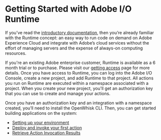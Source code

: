 # Getting Started with Adobe I/O Runtime

If you&rsquo;ve read the [introductory documentation](../overview/what-is-runtime.md), then you&rsquo;re already familiar with the Runtime concept: an easy way to run code on demand on Adobe Experience Cloud and integrate with Adobe&rsquo;s cloud services without the effort of managing servers and the expense of always-on computing resources.  

If you're an existing Adobe enterprise customer, Runtime is available as a 6 month trial or to purchase. Please visit our [getting access](../overview/getting-access.md) page for more details. Once you have access to Runtime, you can log into the Adobe I/O Console, create a new project, and add Runtime to that project. All actions you run on Runtime are executed within a namespace associated with a project. When you create your new project, you'll get an authorization key that you can use to create and manage your actions.

Once you have an authorization key and an integration with a namespace created, you&rsquo;ll need to install the OpenWhisk CLI. Then, you can get started building applications on the system:


* [Setting up your environment](setup.md)
* [Deploy and invoke your first action](deploy.md)
* [Retrieve Action Invocation Results](activations.md)
